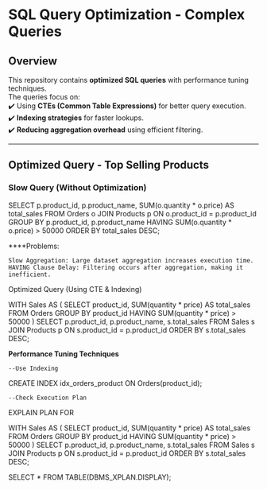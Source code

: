 # SQL Query Optimization - Complex Queries  

## Overview  
This repository contains **optimized SQL queries** with performance tuning techniques.  
The queries focus on:  
✔️ Using **CTEs (Common Table Expressions)** for better query execution.  
✔️ **Indexing strategies** for faster lookups.  
✔️ **Reducing aggregation overhead** using efficient filtering.  

---

## Optimized Query - Top Selling Products  
### Slow Query (Without Optimization) 

SELECT p.product_id, p.product_name, SUM(o.quantity * o.price) AS total_sales
FROM Orders o
JOIN Products p ON o.product_id = p.product_id
GROUP BY p.product_id, p.product_name
HAVING SUM(o.quantity * o.price) > 50000
ORDER BY total_sales DESC;

****Problems:

    Slow Aggregation: Large dataset aggregation increases execution time.
    HAVING Clause Delay: Filtering occurs after aggregation, making it inefficient.


Optimized Query (Using CTE & Indexing)

WITH Sales AS (
    SELECT product_id, SUM(quantity * price) AS total_sales
    FROM Orders
    GROUP BY product_id
    HAVING SUM(quantity * price) > 50000
)
SELECT p.product_id, p.product_name, s.total_sales
FROM Sales s
JOIN Products p ON s.product_id = p.product_id
ORDER BY s.total_sales DESC;


**Performance Tuning Techniques**

    --Use Indexing

CREATE INDEX idx_orders_product ON Orders(product_id);

    --Check Execution Plan


EXPLAIN PLAN FOR

WITH Sales AS (
    SELECT product_id, SUM(quantity * price) AS total_sales
    FROM Orders
    GROUP BY product_id
    HAVING SUM(quantity * price) > 50000
)
SELECT p.product_id, p.product_name, s.total_sales
FROM Sales s
JOIN Products p ON s.product_id = p.product_id
ORDER BY s.total_sales DESC;

SELECT * FROM TABLE(DBMS_XPLAN.DISPLAY);

